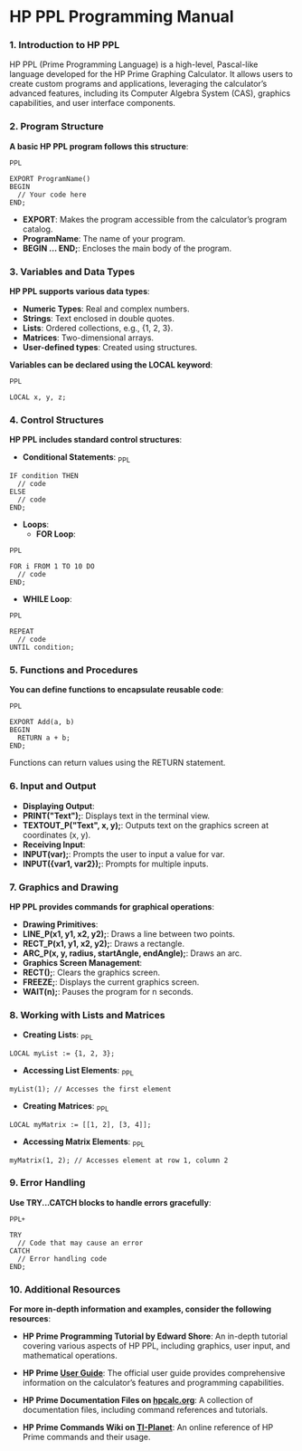 # HP PPL Programming Manual

### 1. Introduction to HP PPL
HP PPL (Prime Programming Language) is a high-level, Pascal-like language developed for the HP Prime Graphing Calculator. It allows users to create custom programs and applications, leveraging the calculator’s advanced features, including its Computer Algebra System (CAS), graphics capabilities, and user interface components.

### 2. Program Structure
**A basic HP PPL program follows this structure**:

<sub>PPL</sub>
```
EXPORT ProgramName()
BEGIN
  // Your code here
END;
```

- **EXPORT**: Makes the program accessible from the calculator’s program catalog.
- **ProgramName**: The name of your program.
- **BEGIN … END;**: Encloses the main body of the program.

### 3. Variables and Data Types

**HP PPL supports various data types**:
- **Numeric Types**: Real and complex numbers.
- **Strings**: Text enclosed in double quotes.
- **Lists**: Ordered collections, e.g., {1, 2, 3}.
- **Matrices**: Two-dimensional arrays.
- **User-defined types**: Created using structures.

**Variables can be declared using the LOCAL keyword**:

<sub>PPL</sub>
```
LOCAL x, y, z;
```

### 4. Control Structures

**HP PPL includes standard control structures**:

- **Conditional Statements**:
<sub>PPL</sub>
```
IF condition THEN
  // code
ELSE
  // code
END;
```

- **Loops**:
  - **FOR Loop**:

<sub>PPL</sub>
```
FOR i FROM 1 TO 10 DO
  // code
END;
```

- **WHILE Loop**:

<sub>PPL</sub>
```
REPEAT
  // code
UNTIL condition;
```

### 5. Functions and Procedures
**You can define functions to encapsulate reusable code**:

<sub>PPL</sub>
```
EXPORT Add(a, b)
BEGIN
  RETURN a + b;
END;
```
Functions can return values using the RETURN statement.

### 6. Input and Output

- **Displaying Output**:
- **PRINT("Text");**: Displays text in the terminal view.
- **TEXTOUT_P("Text", x, y);**: Outputs text on the graphics screen at coordinates (x, y).
- **Receiving Input**:
- **INPUT(var);**: Prompts the user to input a value for var.
- **INPUT({var1, var2});**: Prompts for multiple inputs.

### 7. Graphics and Drawing
**HP PPL provides commands for graphical operations**:

- **Drawing Primitives**:
- **LINE_P(x1, y1, x2, y2);**: Draws a line between two points.
- **RECT_P(x1, y1, x2, y2);**: Draws a rectangle.
- **ARC_P(x, y, radius, startAngle, endAngle);**: Draws an arc.
- **Graphics Screen Management**:
- **RECT();**: Clears the graphics screen.
- **FREEZE;**: Displays the current graphics screen.
- **WAIT(n);**: Pauses the program for n seconds.

### 8. Working with Lists and Matrices

- **Creating Lists**:
<sub>PPL</sub>
```
LOCAL myList := {1, 2, 3};
```

- **Accessing List Elements**:
<sub>PPL</sub>
```
myList(1); // Accesses the first element
```

-	**Creating Matrices**:
<sub>PPL</sub>
```
LOCAL myMatrix := [[1, 2], [3, 4]];
```

-	**Accessing Matrix Elements**:
<sub>PPL</sub>
```
myMatrix(1, 2); // Accesses element at row 1, column 2
```

### 9. Error Handling
**Use TRY...CATCH blocks to handle errors gracefully**:

<sub>PPL+</sub>
```
TRY
  // Code that may cause an error
CATCH
  // Error handling code
END;
```

### 10. Additional Resources
**For more in-depth information and examples, consider the following resources**:

- **HP Prime Programming Tutorial by Edward Shore**: An in-depth tutorial covering various aspects of HP PPL, including graphics, user input, and mathematical operations.
- **HP Prime [User Guide](https://dev.cemetech.net/tools/prime?utm_source=chatgpt.com)**: The official user guide provides comprehensive information on the calculator’s features and programming capabilities.
  
- **HP Prime Documentation Files on [hpcalc.org](https://www.hpcalc.org/prime/docs/?utm_source=chatgpt.com)**: A collection of documentation files, including command references and tutorials.
  
- **HP Prime Commands Wiki on [TI-Planet](https://wiki.tiplanet.org/HP_Prime/Commands?utm_source=chatgpt.com)**: An online reference of HP Prime commands and their usage.

